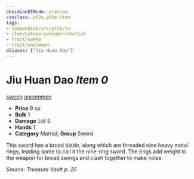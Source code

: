```yaml
---
obsidianUIMode: preview
cssclass: pf2e,pf2e-item
tags:
- compendium/src/pf2e/tv
- item/category/weapon/martial
- trait/sweep
- trait/uncommon
aliases: ["Jiu Huan Dao"]
---
```

# Jiu Huan Dao *Item 0*  
[sweep](rules/traits/sweep.md "Sweep Weapon Trait")  [uncommon](rules/traits/uncommon.md "Uncommon Rarity Trait")  

- **Price** 9 sp
- **Bulk** 1
- **Damage** `1d8` S
- **Hands** 1
- **Category** Martial; **Group** Sword 

This sword has a broad blade, along which are threaded nine heavy metal rings, leading some to call it the nine-ring sword. The rings add weight to the weapon for broad swings and clash together to make noise.

*Source: Treasure Vault p. 25*